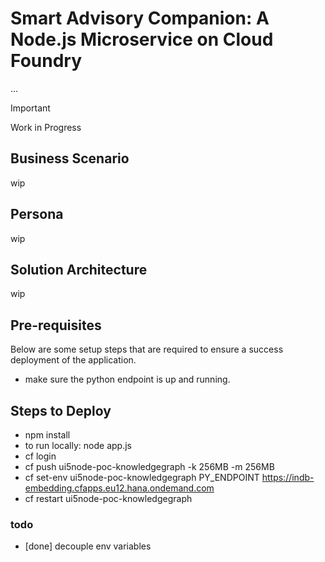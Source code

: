 # Smart Advisory Companion: A Node.js Microservice on Cloud Foundry

...

> [!IMPORTANT]
Work in Progress

## Business Scenario
wip

## Persona
wip

## Solution Architecture
wip
<!-- [<img src="https://github.com/SAP-samples/btp-generative-ai-hub-use-cases/assets/8436161/a826c07b-304e-4849-9ac0-493a739536d6"/>](https://github.com/SAP-samples/btp-generative-ai-hub-use-cases/assets/8436161/a826c07b-304e-4849-9ac0-493a739536d6) -->

## Pre-requisites
Below are some setup steps that are required to ensure a success deployment of the application.
- make sure the python endpoint is up and running.

## Steps to Deploy
- npm install
- to run locally: node app.js
- cf login
- cf push ui5node-poc-knowledgegraph -k 256MB -m 256MB
- cf set-env ui5node-poc-knowledgegraph PY_ENDPOINT https://indb-embedding.cfapps.eu12.hana.ondemand.com
- cf restart ui5node-poc-knowledgegraph

### todo
- [done] decouple env variables